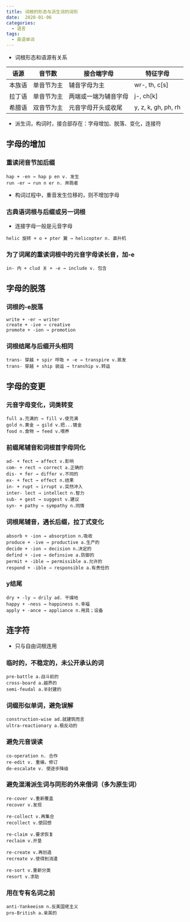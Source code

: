 ```yaml
---
title: 词根的形态与派生词的词形
date:  2020-01-06
categories:
  - 语言
tags:
  - 英语单词
---
```




- 词根形态和语源有关系

| 语源   | 音节数     | 接合端字母           | 特征字母            |
| ------ | ---------- | -------------------- | ------------------- |
| 本族语 | 单音节为主 | 辅音字母为主         | wr-, th, c[s]       |
| 拉丁语 | 单音节为主 | 两端或一端为辅音字母 | j-, ch[k]           |
| 希腊语 | 双音节为主 | 元音字母开头或收尾   | y, z, k, gh, ph, rh |



- 派生词，构词时，接合部存在：字母增加、脱落、变化，连接符

## 字母的增加
### 重读闭音节加后缀
```
hap + -en → hap p en v. 发生
run -er → run n er n. 奔跑者
```
- 构词过程中，重音发生位移的，则不增加字母

### 古典语词根与后缀或另一词根
- 连接字母一般是元音字母
```
helic 旋转 + o + pter 翼 → helicopter n. 直升机
```

### 为了词尾的重读词根中的元音字母读长音，加-e

```
in- 内 + clud 关 + -e → include v. 包含
```

## 字母的脱落

### 词根的-e脱落

```
write + -er → writer
create + -ive → creative
promote + -ion → promotion
```

### 词根结尾与后缀开头相同

```
trans- 穿越 + spir 呼吸 + -e → transpire v.蒸发
trans- 穿越 + ship 装运 → tranship v.转运
```

## 字母的变更

### 元音字母变化，词类转变

```
full a.充满的 → fill v.使充满
gold n.黄金 → gild v.把...镀金
food n.食物 → feed v.喂养
```

### 前缀尾辅音和词根首字母同化

```
ad- + fect → affect v.影响
com- + rect → correct a.正确的
dis- + fer → differ v.不同的
ex- + fect → effect n.结果
in- + rupt → irrupt v.突然冲入
inter- lect → intellect n.智力
sub- + gest → suggest v.建议
syn- + pathy → sympathy n.同情
```

### 词根尾辅音，遇长后缀，拉丁式变化

```
absorb + -ion → absorption n.吸收
produce + -ive → productive a.生产的
decide + -ion → decision n.决定的
defind + -ive → definsive a.防御的
permit + -ible → permissible a.允许的
respond + -ible → responsible a.有责任的
```

### y结尾

```
dry + -ly → drily ad. 干燥地
happy + -ness → happiness n.幸福
apply + -ance → appliance n.用具；设备
```

## 连字符

- 只与自由词根连用

### 临时的，不稳定的，未公开承认的词

```
pre-battle a.战斗前的
cross-board a.越界的
semi-feudal a.半封建的
```

### 词缀形似单词，避免误解

```
construction-wise ad.就建筑而言
ultra-reactionary a.极反动的
```

### 避免元音误读

```
co-operation n. 合作
re-edit v. 重编，修订
de-escalate v. 使逐步降级
```

### 避免混淆派生词与同形的外来借词（多为原生词）

```
re-cover v.重新覆盖
recover v.发现

re-collect v.再集合
recollect v.使回想

re-claim v.要求恢复
reclaim v.开垦

re-create v.再创造
recreate v.使得到消遣

re-sort v.重新分类
resort v.求助
```

### 用在专有名词之前

```
anti-Yankeeism n.反美国佬主义
pro-British a.亲英的
```



